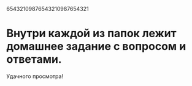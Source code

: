 65432109876543210987654321
# Внутри каждой из папок лежит домашнее задание с вопросом и ответами.
Удачного просмотра!
